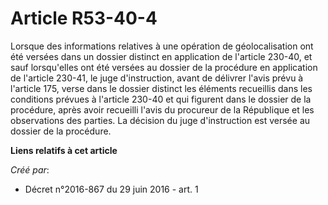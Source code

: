 # Article R53-40-4

Lorsque des informations relatives à une opération de géolocalisation ont été versées dans un dossier distinct en application
de l'article 230-40, et sauf lorsqu'elles ont été versées au dossier de la procédure en application de l'article 230-41, le
juge d'instruction, avant de délivrer l'avis prévu à l'article 175, verse dans le dossier distinct les éléments recueillis
dans les conditions prévues à l'article 230-40 et qui figurent dans le dossier de la procédure, après avoir recueilli l'avis
du procureur de la République et les observations des parties. La décision du juge d'instruction est versée au dossier de la
procédure.

**Liens relatifs à cet article**

_Créé par_:

  - Décret n°2016-867 du 29 juin 2016 - art. 1
